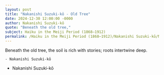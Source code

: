 ```yaml
---
layout: post
title: "Nakanishi Suzuki-kō - Old Tree"
date: 2024-12-30 12:00:00 -0000
author: Nakanishi Suzuki-kō
quote: "Beneath the old tree,"
subject: Haiku in the Meiji Period (1868–1912)
permalink: /Haiku in the Meiji Period (1868–1912)/Nakanishi Suzuki-kō/Nakanishi Suzuki-kō - Old Tree
---
```


Beneath the old tree,
    the soil is rich with stories;
    roots intertwine deep.
    
    
    - Nakanishi Suzuki-kō

- Nakanishi Suzuki-kō
